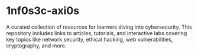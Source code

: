 # 1nf0s3c-axi0s
A curated collection of resources for learners diving into cybersecurity. This repository includes links to articles, tutorials, and interactive labs covering key topics like network security, ethical hacking, web vulnerabilities, cryptography, and more.
